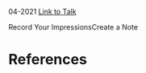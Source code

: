 

04-2021
[Link to Talk](https://www.churchofjesuschrist.org/study/general-conference/2021/04/sunday-morning-session?lang=eng)

Record Your ImpressionsCreate a Note

# References
